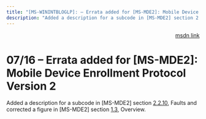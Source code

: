 ```yaml
---
title: "[MS-WININTBLOGLP]: – Errata added for [MS-MDE2]: Mobile Device Enrollment Protocol Version 2"
description: "Added a description for a subcode in [MS-MDE2] section 2.2.10, Faults and corrected a figure in [MS-MDE2] section 1.3, Overview."
---
```


<p align="right"><a href="https://msdn.microsoft.com/en-us/library/b5681de7-5342-48f2-b12f-3d16dffa147e">msdn link</a></p>
 <h1 class="heading">07/16 – Errata added for [MS-MDE2]: Mobile Device Enrollment Protocol Version 2</h1>
 

<p>Added a description for a subcode in [MS-MDE2] section <a href="/openspecs/windows_protocols/MS-MDE2/0a78f419-5fd7-4ddb-bc76-1c0f7e11da23">2.2.10</a>,
Faults and corrected a figure in [MS-MDE2] section <a href="/openspecs/windows_protocols/MS-MDE2/98547779-b770-4730-9261-8ecaa1604c10">1.3</a>,
Overview.</p>


